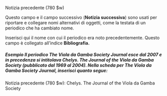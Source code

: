 Notizia precedente (780 $w)

 Questo campo e il campo successivo (**Notizia successiva**) sono usati per riportare e collegare nomi alternativi di oggetti, come la testata di un periodico che ha cambiato nome.  

Inserisci qui il nome con cui il periodico era noto precedentemente. Questo campo è collegato all’indice  **Bibliografia.**

##### Esempio Il periodico _The Viola da Gamba Society Journal_ esce dal 2007 e in precedenza si intitolava _Chelys. The Journal of the Viola da Gamba Society_ (pubblicato dal 1969 al 2004). Nella scheda per _The Viola da Gamba Society Journal_, inserisci quanto segue:  
Notizia precedente (780 $w): Chelys. The Journal of the Viola da Gamba Society

